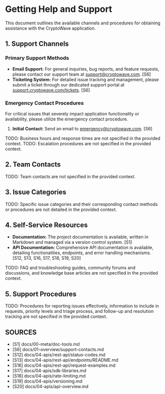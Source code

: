 # Getting Help and Support

This document outlines the available channels and procedures for obtaining assistance with the CryptoWave application.

## 1. Support Channels

### Primary Support Methods

*   **Email Support:** For general inquiries, bug reports, and feature requests, please contact our support team at [support@cryptowave.com](mailto:support@cryptowave.com). [S6]
*   **Ticketing System:** For detailed issue tracking and management, please submit a ticket through our dedicated support portal at [support.cryptowave.com/tickets](http://support.cryptowave.com/tickets). [S6]

### Emergency Contact Procedures

For critical issues that severely impact application functionality or availability, please utilize the emergency contact procedure.

1.  **Initial Contact:** Send an email to [emergency@cryptowave.com](mailto:emergency@cryptowave.com). [S6]

TODO: Business hours and response times are not specified in the provided context.
TODO: Escalation procedures are not specified in the provided context.

## 2. Team Contacts

TODO: Team contacts are not specified in the provided context.

## 3. Issue Categories

TODO: Specific issue categories and their corresponding contact methods or procedures are not detailed in the provided context.

## 4. Self-Service Resources

*   **Documentation:** The project documentation is available, written in Markdown and managed via a version control system. [S1]
*   **API Documentation:** Comprehensive API documentation is available, detailing functionalities, endpoints, and error handling mechanisms. [S12, S13, S16, S17, S18, S19, S20]

TODO: FAQ and troubleshooting guides, community forums and discussions, and knowledge base articles are not specified in the provided context.

## 5. Support Procedures

TODO: Procedures for reporting issues effectively, information to include in requests, priority levels and triage process, and follow-up and resolution tracking are not specified in the provided context.

## SOURCES

- [S1] docs/00-meta/doc-tools.md
- [S6] docs/01-overview/support-contacts.md
- [S12] docs/04-apis/rest-api/status-codes.md
- [S13] docs/04-apis/rest-api/endpoints/README.md
- [S16] docs/04-apis/rest-api/request-examples.md
- [S17] docs/04-apis/sdk-libraries.md
- [S18] docs/04-apis/rate-limiting.md
- [S19] docs/04-apis/versioning.md
- [S20] docs/04-apis/api-overview.md